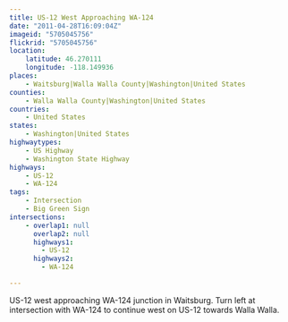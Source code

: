 ```yaml
---
title: US-12 West Approaching WA-124
date: "2011-04-28T16:09:04Z"
imageid: "5705045756"
flickrid: "5705045756"
location:
    latitude: 46.270111
    longitude: -118.149936
places:
    - Waitsburg|Walla Walla County|Washington|United States
counties:
    - Walla Walla County|Washington|United States
countries:
    - United States
states:
    - Washington|United States
highwaytypes:
    - US Highway
    - Washington State Highway
highways:
    - US-12
    - WA-124
tags:
    - Intersection
    - Big Green Sign
intersections:
    - overlap1: null
      overlap2: null
      highways1:
        - US-12
      highways2:
        - WA-124

---
```

US-12 west approaching WA-124 junction in Waitsburg.  Turn left at intersection with WA-124 to continue west on US-12 towards Walla Walla.